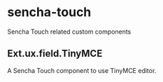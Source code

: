 # sencha-touch
Sencha Touch related custom components
## Ext.ux.field.TinyMCE
A Sencha Touch component to use TinyMCE editor.
